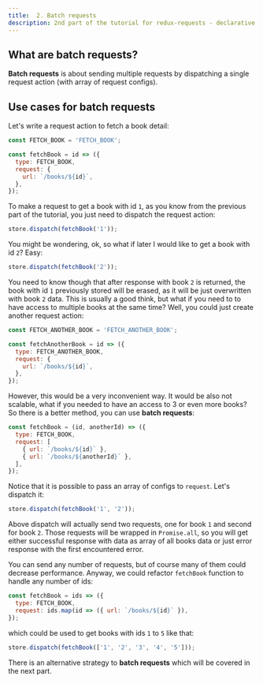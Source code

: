 ```yaml
---
title:  2. Batch requests
description: 2nd part of the tutorial for redux-requests - declarative AJAX requests and automatic network state management for Redux
---
```


## What are batch requests?

**Batch requests** is about sending multiple requests by dispatching a single request
action (with array of request configs).

## Use cases for batch requests

Let's write a request action to fetch a book detail:
```js
const FETCH_BOOK = 'FETCH_BOOK';

const fetchBook = id => ({
  type: FETCH_BOOK,
  request: {
    url: `/books/${id}`,
  },
});
```

To make a request to get a book with id `1`, as you know from the previous part of the tutorial,
you just need to dispatch the request action:
```js
store.dispatch(fetchBook('1'));
```

You might be wondering, ok, so what if later I would like to get a book with id `2`? Easy:
```js
store.dispatch(fetchBook('2'));
```

You need to know though that after response with book `2` is returned, the book with id `1`
previously stored will be erased, as it will be just overwritten with book `2` data.
This is usually a good think, but what if you need to to have access to multiple books
at the same time? Well, you could just create another request action:
```js
const FETCH_ANOTHER_BOOK = 'FETCH_ANOTHER_BOOK';

const fetchAnotherBook = id => ({
  type: FETCH_ANOTHER_BOOK,
  request: {
    url: `/books/${id}`,
  },
});
```

However, this would be a very inconvenient way. It would be also not scalable, what
if you needed to have an access to 3 or even more books? So there is a better method,
you can use **batch requests**:
```js
const fetchBook = (id, anotherId) => ({
  type: FETCH_BOOK,
  request: [
    { url: `/books/${id}` },
    { url: `/books/${anotherId}` },
  ],
});
```

Notice that it is possible to pass an array of configs to `request`. Let's dispatch it:
```js
store.dispatch(fetchBook('1', '2'));
```

Above dispatch will actually send two requests, one for book `1` and second for book `2`.
Those requests will be wrapped in `Promise.all`, so you will get either successful response
with data as array of all books data or just error response with the first encountered error.

You can send any number of requests, but of course many of them could decrease performance.
Anyway, we could refactor `fetchBook` function to handle any number of ids:
```js
const fetchBook = ids => ({
  type: FETCH_BOOK,
  request: ids.map(id => ({ url: `/books/${id}` }),
});
```
which could be used to get books with ids `1` to `5` like that:
```js
store.dispatch(fetchBook(['1', '2', '3', '4', '5']));
```

There is an alternative strategy to **batch requests** which will be covered
in the next part.
